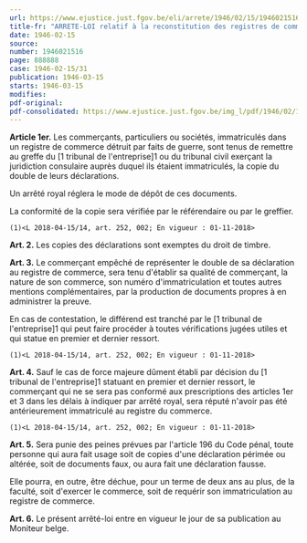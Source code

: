 ```yaml
---
url: https://www.ejustice.just.fgov.be/eli/arrete/1946/02/15/1946021516/justel
title-fr: "ARRETE-LOI relatif à la reconstitution des registres de commerce détruits par faits de guerre (NOTE : Consultation des versions antérieures à partir du 27-04-2018 et mise à jour au 27-04-2018)"
date: 1946-02-15
source:
number: 1946021516
page: 888888
case: 1946-02-15/31
publication: 1946-03-15
starts: 1946-03-15
modifies:
pdf-original:
pdf-consolidated: https://www.ejustice.just.fgov.be/img_l/pdf/1946/02/15/1946021516_F.pdf
---
```


**Article 1er.** Les commerçants, particuliers ou sociétés, immatriculés dans un registre de commerce détruit par faits de guerre, sont tenus de remettre au greffe du [1 tribunal de l'entreprise]1 ou du tribunal civil exerçant la juridiction consulaire auprès duquel ils étaient immatriculés, la copie du double de leurs déclarations.

Un arrêté royal réglera le mode de dépôt de ces documents.

La conformité de la copie sera vérifiée par le référendaire ou par le greffier.

`(1)<L 2018-04-15/14, art. 252, 002; En vigueur : 01-11-2018>`

**Art. 2.** Les copies des déclarations sont exemptes du droit de timbre.

**Art. 3.** Le commerçant empêché de représenter le double de sa déclaration au registre de commerce, sera tenu d'établir sa qualité de commerçant, la nature de son commerce, son numéro d'immatriculation et toutes autres mentions complémentaires, par la production de documents propres à en administrer la preuve.

En cas de contestation, le différend est tranché par le [1 tribunal de l'entreprise]1 qui peut faire procéder à toutes vérifications jugées utiles et qui statue en premier et dernier ressort.

`(1)<L 2018-04-15/14, art. 252, 002; En vigueur : 01-11-2018>`

**Art. 4.** Sauf le cas de force majeure dûment établi par décision du [1 tribunal de l'entreprise]1 statuant en premier et dernier ressort, le commerçant qui ne se sera pas conformé aux prescriptions des articles 1er et 3 dans les délais à indiquer par arrêté royal, sera réputé n'avoir pas été antérieurement immatriculé au registre du commerce.

`(1)<L 2018-04-15/14, art. 252, 002; En vigueur : 01-11-2018>`

**Art. 5.** Sera punie des peines prévues par l'article 196 du Code pénal, toute personne qui aura fait usage soit de copies d'une déclaration périmée ou altérée, soit de documents faux, ou aura fait une déclaration fausse.

Elle pourra, en outre, être déchue, pour un terme de deux ans au plus, de la faculté, soit d'exercer le commerce, soit de requérir son immatriculation au registre de commerce.

**Art. 6.** Le présent arrêté-loi entre en vigueur le jour de sa publication au Moniteur belge.

